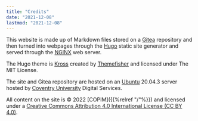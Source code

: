 ```yaml
---
title: "Credits"
date: "2021-12-08"
lastmod: "2021-12-08"
---
```


This website is made up of Markdown files stored on a [Gitea](https://gitea.io/) repository and then turned into webpages through the [Hugo](https://gohugo.io/) static site generator and served through the [NGINX](https://www.nginx.com/) web server.

The Hugo theme is [Kross](https://gethugothemes.com/products/kross-hugo-theme/) created by [Themefisher](https://github.com/themefisher) and licensed under The MIT License.

The site and Gitea repository are hosted on an [Ubuntu](https://ubuntu.com/) 20.04.3 server hosted by [Coventry University](https://www.coventry.ac.uk/) Digital Services.

All content on the site is © 2022 [COPIM]({{%relref "/"%}}) and licensed under a [Creative Commons Attribution 4.0 International License (CC BY 4.0)](https://creativecommons.org/licenses/by/4.0/).

